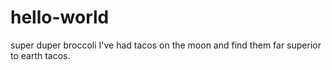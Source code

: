 # hello-world
super duper broccoli
I've had tacos on the moon and find them far superior to earth tacos.
